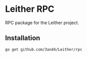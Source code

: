 # Leither RPC

RPC package for the Leither project.

## Installation

```bash
go get github.com/3and4/Leither/rpc